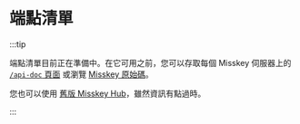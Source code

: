 # 端點清單

:::tip

端點清單目前正在準備中。在它可用之前，您可以存取每個 Misskey 伺服器上的 [`/api-doc` 頁面](x-mi-web://api-doc) 或瀏覽 [Misskey 原始碼](https://github.com/misskey-dev/misskey/tree/develop/packages/backend/src/server/api/endpoints)。

您也可以使用 [舊版 Misskey Hub](https://legacy.misskey-hub.net/docs/api/endpoints.html)，雖然資訊有點過時。

:::